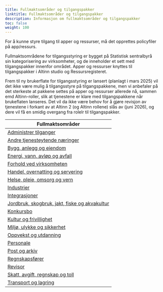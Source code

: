 ```yaml
---
title: Fullmaktsområder og tilgangspakker
linktitle: Fullmaktsområder og tilgangspakker
description: Informasjon om fullmaktsområder og tilgangspakker
toc: false
weight: 100
---
```


For å kunne styre tilgang til apper og ressurser, må det opprettes policyfiler på app/ressurs. 

Fullmaktsområdene for tilgangsstyring er bygget på Statistisk sentralbyrå sin kategorisering av virksomheter, og de inneholder et sett med tilgangspakker innenfor området. Apper og ressurser knyttes til tilgangspakker i Altinn studio og Ressursregisteret.

Frem til ny brukerflate for tilgangsstyring er lansert (planlagt i mars 2025) vil det ikke være mulig å tilgangsstyre på tilgangspakkene, men vi anbefaler på det sterkeste at pakkene settes på apper og ressurser allerede nå, sammen emd Altinn-roller, slik at tjenestene er klare med tilgangspakkene når brukeflaten lanseres. Det vil da ikke være behov for å gjøre revisjon av tjenestene i forkant av at Altinn 2 (og Altinn rollene) slås av (juni 2026), og dere vil få en smidig overgang fra rolelr til tilgangspakker.


| **Fullmaktsområder**|
|---|
| [Administrer tilganger](https://docs.altinn.studio/authorization/what-do-you-get/accessgroups/accessgroups/adminstreretilganger/)|
| [Andre tjenesteytende næringer](https://docs.altinn.studio/authorization/what-do-you-get/accessgroups/accessgroups/andretjenesteytende/)|
| [Bygg, anlegg og eiendom](https://docs.altinn.studio/authorization/what-do-you-get/accessgroups/accessgroups/bygganleggeiendom/)|
| [Energi, vann, avløp og avfall](https://docs.altinn.studio/authorization/what-do-you-get/accessgroups/accessgroups/energivannavlopavfall/)|
| [Forhold ved virksomheten](https://docs.altinn.studio/authorization/what-do-you-get/accessgroups/accessgroups/forholdvedvirksomheten/)|
| [Handel, overnatting og servering](https://docs.altinn.studio/authorization/what-do-you-get/accessgroups/accessgroups/handelovernatting/)|
| [Helse, pleie, omsorg og vern](https://docs.altinn.studio/authorization/what-do-you-get/accessgroups/accessgroups/helsepleieomsorgvern/)|
| [Industrier](https://docs.altinn.studio/authorization/what-do-you-get/accessgroups/accessgroups/industrier/)|
| [Integrasjoner](https://docs.altinn.studio/authorization/what-do-you-get/accessgroups/accessgroups/integrasjoner/)|
| [Jordbruk, skogbruk, jakt, fiske og akvakultur](https://docs.altinn.studio/authorization/what-do-you-get/accessgroups/accessgroups/jordbrukskogbrukjaktfiskeakvakultur/)|
| [Konkursbo](https://docs.altinn.studio/authorization/what-do-you-get/accessgroups/accessgroups/konkursbo/)|
| [Kultur og frivillighet](https://docs.altinn.studio/authorization/what-do-you-get/accessgroups/accessgroups/kulturfrivillighet/)|
| [Miljø, ulykke og sikkerhet](https://docs.altinn.studio/authorization/what-do-you-get/accessgroups/accessgroups/miljoulykkesikkerhet/)|
| [Oppvekst og utdanning](https://docs.altinn.studio/authorization/what-do-you-get/accessgroups/accessgroups/oppvekstutdanning/)|
| [Personale](https://docs.altinn.studio/authorization/what-do-you-get/accessgroups/accessgroups/personale/)|
| [Post og arkiv](https://docs.altinn.studio/authorization/what-do-you-get/accessgroups/accessgroups/postogarkiv)|
| [Regnskapsfører](https://docs.altinn.studio/authorization/what-do-you-get/accessgroups/accessgroups/regnskapsforer/)|
| [Revisor](https://docs.altinn.studio/authorization/what-do-you-get/accessgroups/accessgroups/revisor/)|
| [Skatt, avgift, regnskap og toll](https://docs.altinn.studio/authorization/what-do-you-get/accessgroups/accessgroups/skattavgiftregnskaptoll/)|
| [Transport og lagring](https://docs.altinn.studio/authorization/what-do-you-get/accessgroups/accessgroups/transportoglagring/)|